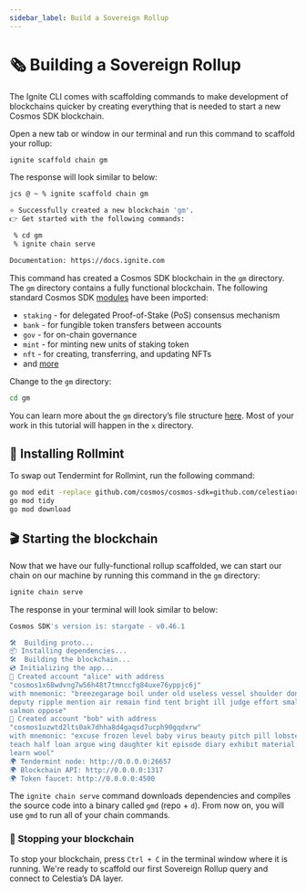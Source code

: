 ```yaml
---
sidebar_label: Build a Sovereign Rollup
---
```


# 🗞 Building a Sovereign Rollup

The Ignite CLI comes with scaffolding commands to make development of
blockchains quicker by creating everything that is needed to start a new
Cosmos SDK blockchain.

Open a new tab or window in our terminal and run this command to scaffold your rollup:

```bash
ignite scaffold chain gm
```

The response will look similar to below:

```bash
jcs @ ~ % ignite scaffold chain gm

⭐️ Successfully created a new blockchain 'gm'.
👉 Get started with the following commands:

 % cd gm
 % ignite chain serve

Documentation: https://docs.ignite.com
```

This command has created a Cosmos SDK blockchain in the `gm` directory. The
`gm` directory contains a fully functional blockchain. The following standard
Cosmos SDK [modules](https://docs.cosmos.network/master/modules/) have been
imported:

- `staking` - for delegated Proof-of-Stake (PoS) consensus mechanism
- `bank` - for fungible token transfers between accounts
- `gov` - for on-chain governance
- `mint` - for minting new units of staking token
- `nft` - for creating, transferring, and updating NFTs
- and [more](https://docs.cosmos.network/master/architecture/adr-043-nft-module.html)

Change to the `gm` directory:

```bash
cd gm
```

You can learn more about the `gm` directory’s file structure [here](https://docs.ignite.com/guide/hello#blockchain-directory-structure).
Most of your work in this tutorial will happen in the `x` directory.

## 💎 Installing Rollmint

To swap out Tendermint for Rollmint, run the following command:

```bash
go mod edit -replace github.com/cosmos/cosmos-sdk=github.com/celestiaorg/cosmos-sdk-rollmint@v0.46.1-rollmint-v0.4.0
go mod tidy
go mod download
```

## 🎬 Starting the blockchain

Now that we have our fully-functional rollup scaffolded, we can start our chain
on our machine by running this command in the `gm` directory:

```bash
ignite chain serve
```

The response in your terminal will look similar to below:

```bash
Cosmos SDK's version is: stargate - v0.46.1

🛠️  Building proto...
📦 Installing dependencies...
🛠️  Building the blockchain...
💿 Initializing the app...
🙂 Created account "alice" with address
"cosmos1x68wdvng7w56h48t7tmnccfg84uxe76yppjc6j"
with mnemonic: "breezegarage boil under old useless vessel shoulder donkey
deputy ripple mention air remain find tent bright ill judge effort small lazy
salmon oppose"
🙂 Created account "bob" with address
"cosmos1uzwtd2lts0ak7dhha8d4gaqsd7ucph90gqdxrw"
with mnemonic: "excuse frozen level baby virus beauty pitch pill lobster argue
teach half loan argue wing daughter kit episode diary exhibit material fortune
learn wool"
🌍 Tendermint node: http://0.0.0.0:26657
🌍 Blockchain API: http://0.0.0.0:1317
🌍 Token faucet: http://0.0.0.0:4500
```

The `ignite chain serve` command downloads dependencies and compiles the source
code into a binary called `gmd` (repo + `d`). From now on, you will use `gmd`
to run all of your chain commands.

### 🛑 Stopping your blockchain

To stop your blockchain, press `Ctrl + C` in the terminal window where it is
running. We're ready to scaffold our first Sovereign Rollup query and connect to
Celestia’s DA layer.
